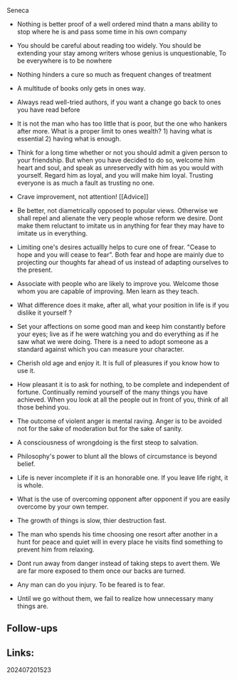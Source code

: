 Seneca

- Nothing is better proof of a well ordered mind thatn a mans ability to stop where he is and pass some time in his own company

- You should be careful about reading too widely. You should be extending your stay among writers whose genius is unquestionable, 
  To be everywhere is to be nowhere
  
- Nothing hinders a cure so much as frequent changes of treatment

- A multitude of books only gets in ones way.

- Always read well-tried authors, if you want a change go back to ones you have read before

- It is not the man who has too little that is poor, but the one who hankers after more.
  What is a proper limit to ones wealth? 1) having what is essential 2) having what is enough.
  
- Think for a long time whether or not you should admit a given person to your friendship. 
  But when you have decided to do so, welcome him heart and soul, and speak as unreservedly with him as you would with yourself.
  Regard him as loyal, and you will make him loyal.
  Trusting everyone is as much a fault as trusting no one.

- Crave improvement, not attention! [[Advice]]

- Be better, not diametrically opposed to popular views. Otherwise we shall repel and alienate the very people whose reform we desire.
  Dont make them reluctant to imitate us in anything for fear they may have to imitate us in everything.
  
- Limiting one's desires actuallly helps to cure one of frear. "Cease to hope and you will cease to fear".
  Both fear and hope are mainly due to projecting our thoughts far ahead of us instead of adapting ourselves to the present.
  
- Associate with people who are likely to improve you. Welcome those whom you are capable of improving. Men learn as they teach.

- What difference does it make, after all, what your position in life is if you dislike it yourself ?

- Set your affections on some good man and keep him constantly before your eyes; live as if he were watching you and do everything as if he saw what we were doing.
  There is a need to adopt someone as a standard against which you can measure your character.

- Cherish old age and enjoy it. It is full of pleasures if you know how to use it.

- How pleasant it is to ask for nothing, to be complete and independent of fortune. 
  Continually remind yourself of the many things you have achieved. 
  When you look at all the people out in front of you, think of all those behind you.
  
- The outcome of violent anger is mental raving. Anger is to be avoided not for the sake of moderation but for the sake of sanity.

- A consciousness of wrongdoing is the first steop to salvation. 

- Philosophy's power to blunt all the blows of circumstance is beyond belief.

- Life is never incomplete if it is an honorable one. If you leave life right, it is whole.

- What is the use of overcoming opponent after opponent if you are easily overcome by your own temper.

- The growth of things is slow, thier destruction fast.

- The man who spends his time choosing one resort after another in a hunt for peace and quiet will in every place he visits find something to prevent him from relaxing.

- Dont run away from danger instead of taking steps to avert them. We are far more exposed to them once our backs are turned.

- Any man can do you injury. To be feared is to fear.

- Until we go without them, we fail to realize how unnecessary many things are.


 

## Follow-ups


## Links: 



202407201523
